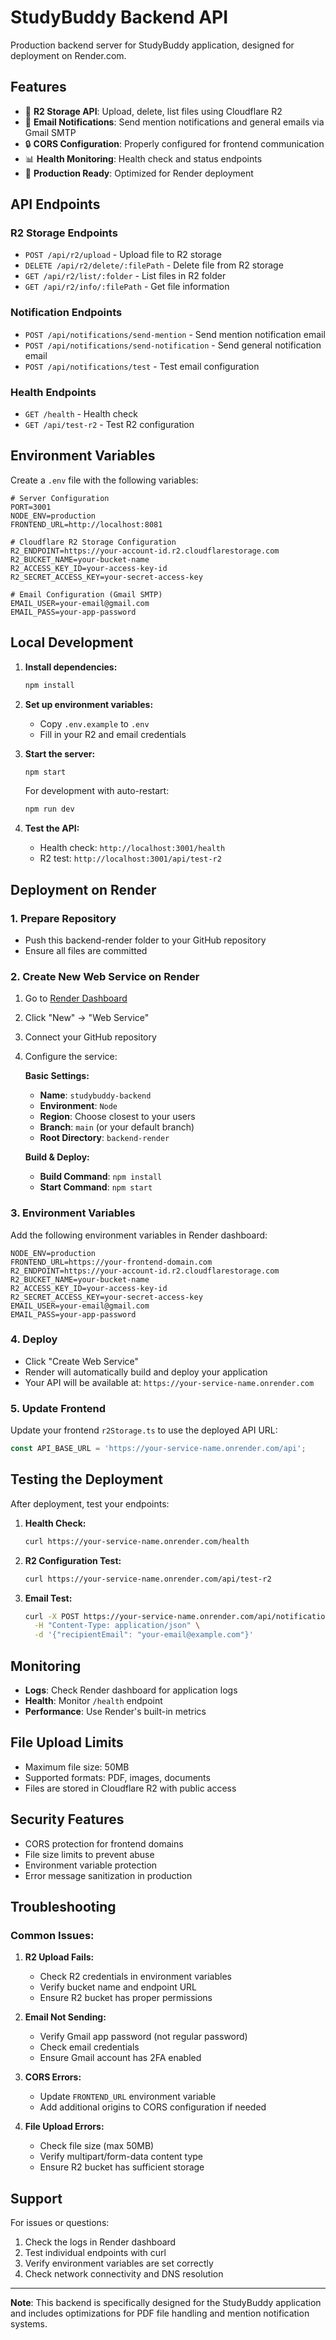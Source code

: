 # StudyBuddy Backend API

Production backend server for StudyBuddy application, designed for deployment on Render.com.

## Features

- 📁 **R2 Storage API**: Upload, delete, list files using Cloudflare R2
- 📧 **Email Notifications**: Send mention notifications and general emails via Gmail SMTP
- 🔒 **CORS Configuration**: Properly configured for frontend communication
- 📊 **Health Monitoring**: Health check and status endpoints
- 🚀 **Production Ready**: Optimized for Render deployment

## API Endpoints

### R2 Storage Endpoints
- `POST /api/r2/upload` - Upload file to R2 storage
- `DELETE /api/r2/delete/:filePath` - Delete file from R2 storage
- `GET /api/r2/list/:folder` - List files in R2 folder
- `GET /api/r2/info/:filePath` - Get file information

### Notification Endpoints
- `POST /api/notifications/send-mention` - Send mention notification email
- `POST /api/notifications/send-notification` - Send general notification email
- `POST /api/notifications/test` - Test email configuration

### Health Endpoints
- `GET /health` - Health check
- `GET /api/test-r2` - Test R2 configuration

## Environment Variables

Create a `.env` file with the following variables:

```env
# Server Configuration
PORT=3001
NODE_ENV=production
FRONTEND_URL=http://localhost:8081

# Cloudflare R2 Storage Configuration
R2_ENDPOINT=https://your-account-id.r2.cloudflarestorage.com
R2_BUCKET_NAME=your-bucket-name
R2_ACCESS_KEY_ID=your-access-key-id
R2_SECRET_ACCESS_KEY=your-secret-access-key

# Email Configuration (Gmail SMTP)
EMAIL_USER=your-email@gmail.com
EMAIL_PASS=your-app-password
```

## Local Development

1. **Install dependencies:**
   ```bash
   npm install
   ```

2. **Set up environment variables:**
   - Copy `.env.example` to `.env`
   - Fill in your R2 and email credentials

3. **Start the server:**
   ```bash
   npm start
   ```

   For development with auto-restart:
   ```bash
   npm run dev
   ```

4. **Test the API:**
   - Health check: `http://localhost:3001/health`
   - R2 test: `http://localhost:3001/api/test-r2`

## Deployment on Render

### 1. Prepare Repository
- Push this backend-render folder to your GitHub repository
- Ensure all files are committed

### 2. Create New Web Service on Render
1. Go to [Render Dashboard](https://dashboard.render.com/)
2. Click "New" → "Web Service"
3. Connect your GitHub repository
4. Configure the service:

   **Basic Settings:**
   - **Name**: `studybuddy-backend`
   - **Environment**: `Node`
   - **Region**: Choose closest to your users
   - **Branch**: `main` (or your default branch)
   - **Root Directory**: `backend-render`

   **Build & Deploy:**
   - **Build Command**: `npm install`
   - **Start Command**: `npm start`

### 3. Environment Variables
Add the following environment variables in Render dashboard:

```
NODE_ENV=production
FRONTEND_URL=https://your-frontend-domain.com
R2_ENDPOINT=https://your-account-id.r2.cloudflarestorage.com
R2_BUCKET_NAME=your-bucket-name
R2_ACCESS_KEY_ID=your-access-key-id
R2_SECRET_ACCESS_KEY=your-secret-access-key
EMAIL_USER=your-email@gmail.com
EMAIL_PASS=your-app-password
```

### 4. Deploy
- Click "Create Web Service"
- Render will automatically build and deploy your application
- Your API will be available at: `https://your-service-name.onrender.com`

### 5. Update Frontend
Update your frontend `r2Storage.ts` to use the deployed API URL:

```typescript
const API_BASE_URL = 'https://your-service-name.onrender.com/api';
```

## Testing the Deployment

After deployment, test your endpoints:

1. **Health Check:**
   ```bash
   curl https://your-service-name.onrender.com/health
   ```

2. **R2 Configuration Test:**
   ```bash
   curl https://your-service-name.onrender.com/api/test-r2
   ```

3. **Email Test:**
   ```bash
   curl -X POST https://your-service-name.onrender.com/api/notifications/test \
     -H "Content-Type: application/json" \
     -d '{"recipientEmail": "your-email@example.com"}'
   ```

## Monitoring

- **Logs**: Check Render dashboard for application logs
- **Health**: Monitor `/health` endpoint
- **Performance**: Use Render's built-in metrics

## File Upload Limits

- Maximum file size: 50MB
- Supported formats: PDF, images, documents
- Files are stored in Cloudflare R2 with public access

## Security Features

- CORS protection for frontend domains
- File size limits to prevent abuse
- Environment variable protection
- Error message sanitization in production

## Troubleshooting

### Common Issues:

1. **R2 Upload Fails:**
   - Check R2 credentials in environment variables
   - Verify bucket name and endpoint URL
   - Ensure R2 bucket has proper permissions

2. **Email Not Sending:**
   - Verify Gmail app password (not regular password)
   - Check email credentials
   - Ensure Gmail account has 2FA enabled

3. **CORS Errors:**
   - Update `FRONTEND_URL` environment variable
   - Add additional origins to CORS configuration if needed

4. **File Upload Errors:**
   - Check file size (max 50MB)
   - Verify multipart/form-data content type
   - Ensure R2 bucket has sufficient storage

## Support

For issues or questions:
1. Check the logs in Render dashboard
2. Test individual endpoints with curl
3. Verify environment variables are set correctly
4. Check network connectivity and DNS resolution

---

**Note**: This backend is specifically designed for the StudyBuddy application and includes optimizations for PDF file handling and mention notification systems.
